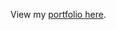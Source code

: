 

View my [portfolio here](https://github.com/aneesh-vallapu/aneesh-vallapu.github.io/tree/master).
